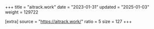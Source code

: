 +++
title = "aitrack.work"
date = "2023-01-31"
updated = "2025-01-03"
weight = 129722

[extra]
source = "https://aitrack.work/"
ratio = 5
size = 127
+++

